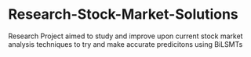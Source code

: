 # Research-Stock-Market-Solutions
Research Project aimed to study and improve upon current stock market analysis techniques to try and make accurate predicitons using BiLSMTs
